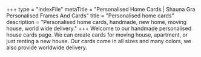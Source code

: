 +++
type = "indexFile"
metaTitle = "Personalised Home Cards | Shauna Gra Personalised Frames And Cards"
title = "Personalised home cards"
description = "Personalised home cards, handmade, new home, moving house, world wide delivery."
+++
Welcome to our handmade personalised house cards page. We can create cards for moving house, apartment, or just renting a new house. Our cards come in all sizes and many colors, we also provide worldwide delivery.
